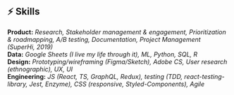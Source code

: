 ## ⚡️ Skills

**Product:** _Research, Stakeholder management & engagement, Prioritization & roadmapping, A/B testing, Documentation, Project Management (SuperHi, 2019)_  
**Data:** _Google Sheets (I live my life through it), ML, Python, SQL, R_  
**Design:** _Prototyping/wireframing (Figma/Sketch), Adobe CS, User research (ethnographic), UX, UI_  
**Engineering:** _JS (React, TS, GraphQL, Redux), testing (TDD, react-testing-library, Jest, Enzyme), CSS (responsive, Styled-Components), Agile_  